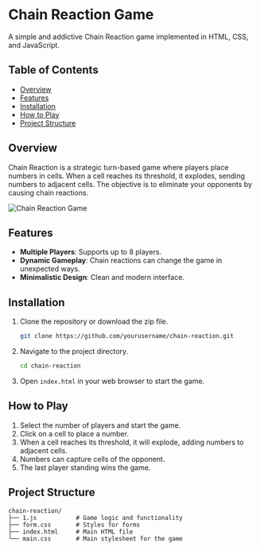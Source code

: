 # Chain Reaction Game

A simple and addictive Chain Reaction game implemented in HTML, CSS, and JavaScript.

## Table of Contents

- [Overview](#overview)
- [Features](#features)
- [Installation](#installation)
- [How to Play](#how-to-play)
- [Project Structure](#project-structure)


## Overview

Chain Reaction is a strategic turn-based game where players place numbers in cells. When a cell reaches its threshold, it explodes, sending numbers to adjacent cells. The objective is to eliminate your opponents by causing chain reactions.

![Chain Reaction Game](https://drive.google.com/file/d/1WktjxTa3nmSvhib-ZtJbJNJfJrwiIczf/view)

## Features

- **Multiple Players**: Supports up to 8 players.
- **Dynamic Gameplay**: Chain reactions can change the game in unexpected ways.
- **Minimalistic Design**: Clean and modern interface.


## Installation

1. Clone the repository or download the zip file.

   ```bash
   git clone https://github.com/yourusername/chain-reaction.git
   ```

2. Navigate to the project directory.

   ```bash
   cd chain-reaction
   ```

3. Open `index.html` in your web browser to start the game.

## How to Play

1. Select the number of players and start the game.
2. Click on a cell to place a number.
3. When a cell reaches its threshold, it will explode, adding numbers to adjacent cells.
4. Numbers can capture cells of the opponent.
5. The last player standing wins the game.

## Project Structure

```
chain-reaction/
├── 1.js           # Game logic and functionality
├── form.css       # Styles for forms
├── index.html     # Main HTML file
└── main.css       # Main stylesheet for the game
```

#
